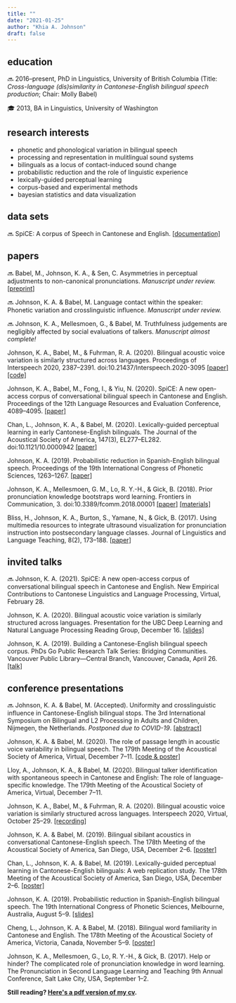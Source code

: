 ```yaml
---
title: ""
date: "2021-01-25"
author: "Khia A. Johnson"
draft: false
---
```


## education

🔜 2016–present, PhD in Linguistics, University of British Columbia (Title: *Cross-language (dis)similarity in Cantonese-English bilingual speech production*; Chair: Molly Babel)

🎓 2013, BA in Linguistics, University of Washington 


## research interests

- phonetic and phonological variation in bilingual speech
- processing and representation in mulitlingual sound systems
- bilinguals as a locus of contact-induced sound change 
- probabilistic reduction and the role of linguistic experience
- lexically-guided perceptual learning 
- corpus-based and experimental methods
- bayesian statistics and data visualization

## data sets

🔜 SpiCE: A corpus of Speech in Cantonese and English. [[documentation]](https://spice-corpus.readthedocs.io/) 

## papers

🔜 Babel, M., Johnson, K. A., & Sen, C. Asymmetries in perceptual adjustments to non-canonical pronunciations. *Manuscript under review.* [[preprint]](https://osf.io/vdpbr/)

🔜 Johnson, K. A. \& Babel, M. Language contact within the speaker: Phonetic variation and crosslinguistic influence. *Manuscript under review.* 

🔜 Johnson, K. A., Mellesmoen, G., & Babel, M. Truthfulness judgements are negligibly affected by social evaluations of talkers. *Manuscript almost complete!*

Johnson, K. A., Babel, M., & Fuhrman, R. A. (2020). Bilingual acoustic voice variation is similarly structured across languages. Proceedings of Interspeech 2020, 2387–2391. doi:10.21437/Interspeech.2020-3095 [[paper]](https://doi.org/10.21437/Interspeech.2020-3095) [[code]](https://osf.io/b6hpx/)

Johnson, K. A., Babel, M., Fong, I., & Yiu, N. (2020). SpiCE: A new open-access corpus of conversational bilingual speech in Cantonese and English. Proceedings of the 12th Language Resources and Evaluation Conference, 4089–4095. [[paper]](https://www.aclweb.org/anthology/2020.lrec-1.503)

Chan, L., Johnson, K. A., & Babel, M. (2020). Lexically-guided perceptual learning in early Cantonese-English bilinguals. The Journal of the Acoustical Society of America, 147(3), EL277–EL282. doi:10.1121/10.0000942 [[paper]](https://asa.scitation.org/doi/full/10.1121/10.0000942)

Johnson, K. A. (2019). Probabilistic reduction in Spanish-English bilingual speech. Proceedings of the 19th International Congress of Phonetic Sciences, 1263–1267. [[paper]](http://www.assta.org/proceedings/ICPhS2019/papers/ICPhS_1312.pdf)

Johnson, K. A., Mellesmoen, G. M., Lo, R. Y.-H., & Gick, B. (2018). Prior pronunciation knowledge bootstraps word learning. Frontiers in Communication, 3. doi:10.3389/fcomm.2018.00001 [[paper]](https://doi.org/10.3389/fcomm.2018.00001) [[materials]](https://osf.io/h2pgm/)

Bliss, H., Johnson, K. A., Burton, S., Yamane, N., & Gick, B. (2017). Using multimedia resources to integrate ultrasound visualization for pronunciation instruction into postsecondary language classes. Journal of Linguistics and Language Teaching, 8(2), 173–188. [[paper]](https://sites.google.com/site/linguisticsandlanguageteaching/home-1/volume-8-2017-issue-2/volume-8-2017-issue-2---article-bliss-et-al)

## invited talks

🔜 Johnson, K. A. (2021). SpiCE: A new open-access corpus of conversational bilingual speech in Cantonese and English. New Empirical Contributions to Cantonese Linguistics and Language Processing, Virtual, February 28.

Johnson, K. A. (2020). Bilingual acoustic voice variation is similarly structured across languages. Presentation for the UBC Deep Learning and Natural Language Processing Reading Group, December 16. [[slides]](https://github.com/UBC-NLP/dl-nlp-rg/blob/master/slides/20201216_voice-variability-for-ubc-dl-nlp-lab.pdf)

Johnson, K. A. (2019). Building a Cantonese-English bilingual speech corpus. PhDs Go Public Research Talk Series: Bridging Communities. Vancouver Public Library—Central Branch, Vancouver, Canada, April 26. [[talk]](https://youtu.be/lMAhAQfaOlE)

## conference presentations

🔜 Johnson, K. A. & Babel, M. (Accepted). Uniformity and crosslinguistic influence in Cantonese-English bilingual stops. The 3rd International Symposium on Bilingual and L2 Processing in Adults and Children, Nijmegen, the Netherlands. *Postponed due to COVID-19*. [[abstract]](https://drive.google.com/file/d/1ni9ohb0GPHMcBG9kEE6Kl10y3sO62GJm/view)

Johnson, K. A. & Babel, M. (2020). The role of passage length in acoustic voice variability in bilingual speech. The 179th Meeting of the Acoustical Society of America, Virtual, December 7–11. [[code & poster]](https://osf.io/b6hpx/)

Lloy, A., Johnson, K. A., & Babel, M. (2020). Bilingual talker identification with spontaneous speech in Cantonese and English: The role of language-specific knowledge. The 179th Meeting of the Acoustical Society of America, Virtual, December 7–11.

Johnson, K. A., Babel, M., & Fuhrman, R. A. (2020). Bilingual acoustic voice variation is similarly structured across languages. Interspeech 2020, Virtual, October 25–29. [[recording]](https://youtu.be/vhRuEWEIRao)

Johnson, K. A. & Babel, M. (2019). Bilingual sibilant acoustics in conversational Cantonese-English speech. The 178th Meeting of the Acoustical Society of America, San Diego, USA, December 2–6. [[poster]](https://drive.google.com/file/d/1Xl0Ku06ycDuo1xDkV1Gm10bCObEMDO1B/view)

Chan, L., Johnson, K. A. & Babel, M. (2019). Lexically-guided perceptual learning in Cantonese-English bilinguals: A web replication study. The 178th Meeting of the Acoustical Society of America, San Diego, USA, December 2–6. [[poster]](https://drive.google.com/file/d/1RDC8uld6NlmDW_CVWkDet4wvwp2GeXtz/view)

Johnson, K. A. (2019). Probabilistic reduction in Spanish-English bilingual speech. The 19th International Congress of Phonetic Sciences, Melbourne, Australia, August 5–9. [[slides]](https://drive.google.com/file/d/1V69SKg24kMlh79RVGeWzFmoyO-dzYn3M/view)

Cheng, L., Johnson, K. A. & Babel, M. (2018). Bilingual word familiarity in Cantonese and English. The 178th Meeting of the Acoustical Society of America, Victoria, Canada, November 5–9. [[poster]](https://drive.google.com/file/d/1duy2tXt5T5Ei8XVYzpA0e5laelfASI-y/view)

Johnson, K. A., Mellesmoen, G., Lo, R. Y.-H., & Gick, B. (2017). Help or hinder? The complicated role of pronunciation knowledge in word learning. The Pronunciation in Second Language Learning and Teaching 9th Annual Conference, Salt Lake City, USA,
September 1–2.


**Still reading? [Here's a pdf version of my cv](https://drive.google.com/file/d/1K-ufr5DFoXTPny2jZjyCUaYXTF_BuNyB/view).**